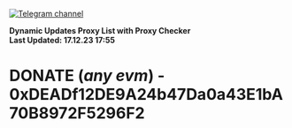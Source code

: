 [![Telegram channel](https://img.shields.io/endpoint?url=https://runkit.io/damiankrawczyk/telegram-badge/branches/master?url=https://t.me/n4z4v0d)](https://t.me/n4z4v0d) 

**Dynamic Updates Proxy List with Proxy Checker**  
**Last Updated: 17.12.23 17:55**

# DONATE (_any evm_) - 0xDEADf12DE9A24b47Da0a43E1bA70B8972F5296F2
